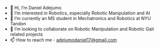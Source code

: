 - 👋 Hi, I’m Daniel Adejumo
- 👀 I’m interested in Robotics, especially Robotic Manipulation and AI
- 🌱 I’m currently an MS student in Mechatronics and Robotics at NYU Tandon
- 💞️ I’m looking to collaborate on Robotic Manipulation and Robotic Gait related projects
- 📫 How to reach me - adejumodaniel17@gmail.com

<!---
danieladejumo17/danieladejumo17 is a ✨ special ✨ repository because its `README.md` (this file) appears on your GitHub profile.
You can click the Preview link to take a look at your changes.

--->
